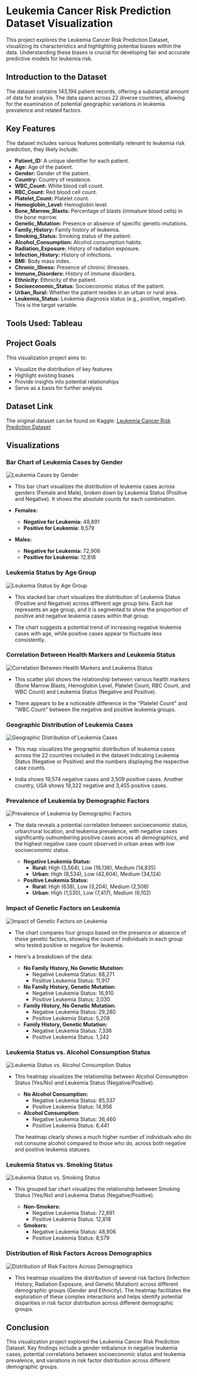 # Leukemia Cancer Risk Prediction Dataset Visualization

This project explores the Leukemia Cancer Risk Prediction Dataset, visualizing its characteristics and highlighting potential biases within the data.  Understanding these biases is crucial for developing fair and accurate predictive models for leukemia risk.

## Introduction to the Dataset

The dataset contains 143,194 patient records, offering a substantial amount of data for analysis.  The data spans across 22 diverse countries, allowing for the examination of potential geographic variations in leukemia prevalence and related factors.

## Key Features

The dataset includes various features potentially relevant to leukemia risk prediction, they likely include:

*   **Patient_ID:** A unique identifier for each patient.
*   **Age:** Age of the patient.
*   **Gender:** Gender of the patient.
*   **Country:** Country of residence.
*   **WBC_Count:** White blood cell count.
*   **RBC_Count:** Red blood cell count.
*   **Platelet_Count:** Platelet count.
*   **Hemoglobin_Level:** Hemoglobin level.
*   **Bone_Marrow_Blasts:** Percentage of blasts (immature blood cells) in the bone marrow.
*   **Genetic_Mutation:** Presence or absence of specific genetic mutations.
*   **Family_History:** Family history of leukemia.
*   **Smoking_Status:** Smoking status of the patient.
*   **Alcohol_Consumption:** Alcohol consumption habits.
*   **Radiation_Exposure:** History of radiation exposure.
*   **Infection_History:** History of infections.
*   **BMI:** Body mass index.
*   **Chronic_Illness:** Presence of chronic illnesses.
*   **Immune_Disorders:** History of immune disorders.
*   **Ethnicity:** Ethnicity of the patient.
*   **Socioeconomic_Status:** Socioeconomic status of the patient.
*   **Urban_Rural:** Whether the patient resides in an urban or rural area.
*   **Leukemia_Status:** Leukemia diagnosis status (e.g., positive, negative).  This is the target variable.

## Tools Used: Tableau
## Project Goals

This visualization project aims to:
*   Visualize the distribution of key features
*   Highlight existing biases
*   Provide insights into potential relationships
*   Serve as a basis for further analysis

## Dataset Link

The original dataset can be found on Kaggle: [Leukemia Cancer Risk Prediction Dataset](https://www.kaggle.com/datasets/ankushpanday1/leukemia-cancer-risk-prediction-dataset/data)

## Visualizations

### Bar Chart of Leukemia Cases by Gender

![Leukemia Cases by Gender](visualization/bar_chart.png)

*   This bar chart visualizes the distribution of leukemia cases across genders (Female and Male), broken down by Leukemia Status (Positive and Negative).  It shows the absolute counts for each combination.

*   **Females:**
    *   **Negative for Leukemia:** 48,891
    *   **Positive for Leukemia:** 8,579
*   **Males:**
    *   **Negative for Leukemia:** 72,906
    *   **Positive for Leukemia:** 12,818

### Leukemia Status by Age Group

![Leukemia Status by Age Group](visualization/barchart_leukemiastatus.png) 

*   This stacked bar chart visualizes the distribution of Leukemia Status (Positive and Negative) across different age group bins. Each bar represents an age group, and it is segmented to show the proportion of positive and negative leukemia cases within that group.

*   The chart suggests a potential trend of increasing negative leukemia cases with age, while positive cases appear to fluctuate less consistently. 

### Correlation Between Health Markers and Leukemia Status

![Correlation Between Health Markers and Leukemia Status](visualization/Correlation.png)

*   This scatter plot shows the relationship between various health markers (Bone Marrow Blasts, Hemoglobin Level, Platelet Count, RBC Count, and WBC Count) and Leukemia Status (Negative and Positive). 

*   There appears to be a noticeable difference in the "Platelet Count" and "WBC Count" between the negative and positive leukemia groups.  

### Geographic Distribution of Leukemia Cases

![Geographic Distribution of Leukemia Cases](visualization/Countrywise.png) 

*   This map visualizes the geographic distribution of leukemia cases across the 22 countries included in the dataset indicating Leukemia Status (Negative or Positive) and the numbers displaying the respective case counts.

*  India shows 19,574 negative cases and 3,509 positive cases. Another country, USA shows 19,322 negative and 3,455 positive cases.  

### Prevalence of Leukemia by Demographic Factors

![Prevalence of Leukemia by Demographic Factors](visualization/DemographicFactors.png)  

* The data reveals a potential correlation between socioeconomic status, urban/rural location, and leukemia prevalence, with negative cases significantly outnumbering positive cases across all demographics, and the highest negative case count observed in urban areas with low socioeconomic status.

    *   **Negative Leukemia Status:**
        *   **Rural:**  High (3,564), Low (18,136), Medium (14,835)
        *   **Urban:** High (8,534), Low (42,604), Medium (34,124)
    *   **Positive Leukemia Status:**
        *   **Rural:** High (638), Low (3,204), Medium (2,506)
        *   **Urban:** High (1,530), Low (7,417), Medium (6,102)

### Impact of Genetic Factors on Leukemia

![Impact of Genetic Factors on Leukemia](visualization/genetic_factors.png) 

*   The chart compares four groups based on the presence or absence of these genetic factors, showing the count of individuals in each group who tested positive or negative for leukemia.

*   Here's a breakdown of the data:

    *   **No Family History, No Genetic Mutation:**
        *   Negative Leukemia Status: 68,271
        *   Positive Leukemia Status: 11,917
    *   **No Family History, Genetic Mutation:**
        *   Negative Leukemia Status: 16,910
        *   Positive Leukemia Status: 3,030
    *   **Family History, No Genetic Mutation:**
        *   Negative Leukemia Status: 29,280
        *   Positive Leukemia Status: 5,208
    *   **Family History, Genetic Mutation:**
        *   Negative Leukemia Status: 7,336
        *   Positive Leukemia Status: 1,242

### Leukemia Status vs. Alcohol Consumption Status

![Leukemia Status vs. Alcohol Consumption Status](visualization/leukemia_vs_alcohol.png) 

*   This heatmap visualizes the relationship between Alcohol Consumption Status (Yes/No) and Leukemia Status (Negative/Positive). 

    *   **No Alcohol Consumption:**
        *   Negative Leukemia Status: 85,337
        *   Positive Leukemia Status: 14,956
    *   **Alcohol Consumption:**
        *   Negative Leukemia Status: 36,460
        *   Positive Leukemia Status: 6,441

    The heatmap clearly shows a much higher number of individuals who do not consume alcohol compared to those who do, across both negative and positive leukemia statuses. 

### Leukemia Status vs. Smoking Status

![Leukemia Status vs. Smoking Status](visualization/leukemia_vs_smoking.png)

*   This grouped bar chart visualizes the relationship between Smoking Status (Yes/No) and Leukemia Status (Negative/Positive).  

    *   **Non-Smokers:**
        *   Negative Leukemia Status: 72,891
        *   Positive Leukemia Status: 12,818
    *   **Smokers:**
        *   Negative Leukemia Status: 48,906
        *   Positive Leukemia Status: 8,579

### Distribution of Risk Factors Across Demographics

![Distribution of Risk Factors Across Demographics](visualization/risk_factor.png)

*   This heatmap visualizes the distribution of several risk factors (Infection History, Radiation Exposure, and Genetic Mutation) across different demographic groups (Gender and Ethnicity). The heatmap facilitates the exploration of these complex interactions and helps identify potential disparities in risk factor distribution across different demographic groups. 

## Conclusion

This visualization project explored the Leukemia Cancer Risk Prediction Dataset. Key findings include a gender imbalance in negative leukemia cases, potential correlations between socioeconomic status and leukemia prevalence, and variations in risk factor distribution across different demographic groups. 
